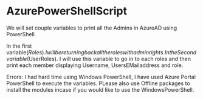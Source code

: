 # AzurePowerShellScript
We will set couple variables to print all the Admins in AzureAD using PowerShell.

In the first variable($Roles). I will be returning back all the roles with admin rights.
In the Second variable ($UserRoles). I will use this variable to go in to each roles and then print each member displaying Username, UsersEMailaddress and role.

Errors: I had hard time using Windows PowerShell, I have used Azure Portal PowerShell to execute the variables. PLease also use Offline packages to install the modules incase if you would like to use the WindowsPowerShell.
